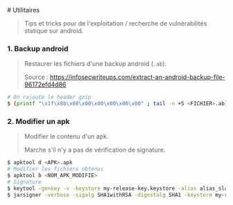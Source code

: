 # Utilitaires

> Tips et tricks pour de l'exploitation / recherche de vulnérabilités statique sur android.



### 1. Backup android

> Restaurer les fichiers d'une backup android (`.ab`).
>
> Source : https://infosecwriteups.com/extract-an-android-backup-file-96172efd4d86

```bash
# On rajoute le header gzip
$ (printf "\x1f\x8b\x08\x00\x00\x00\x00\x00" ; tail -n +5 <FICHIER>.ab) | tar -xvz
```



### 2. Modifier un apk

> Modifier le contenu d'un apk.
>
> Marche s'il n'y a pas de vérification de signature.

```bash
$ apktool d <APK>.apk
# Modifier les fichiers obtenus
$ apktool b <NOM_APK_MODIFIE>
# Signature
$ keytool -genkey -v -keystore my-release-key.keystore -alias alias_slash -keyalg RSA -keysize 2048 -validity 10000
$ jarsigner -verbose -sigalg SHA1withRSA -digestalg SHA1 -keystore my-release-key.keystore <NOM_APK_MODIFIE.APK> alias_slash
```

